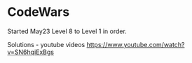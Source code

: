# CodeWars

Started May23  Level 8 to Level 1 in order.



Solutions - youtube videos
https://www.youtube.com/watch?v=SN6hqiExBgs








